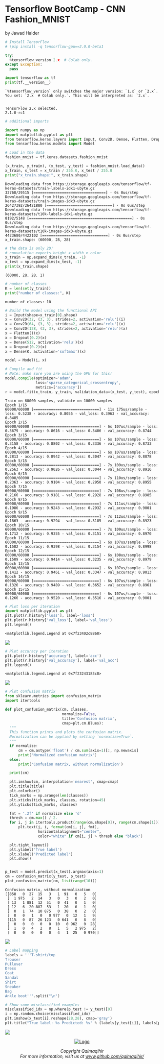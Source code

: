 Tensorflow BootCamp - CNN Fashion_MNIST
================
by Jawad Haider

``` python
# Install TensorFlow
# !pip install -q tensorflow-gpu==2.0.0-beta1

try:
  %tensorflow_version 2.x  # Colab only.
except Exception:
  pass

import tensorflow as tf
print(tf.__version__)
```

    `%tensorflow_version` only switches the major version: `1.x` or `2.x`.
    You set: `2.x  # Colab only.`. This will be interpreted as: `2.x`.


    TensorFlow 2.x selected.
    2.1.0-rc1

``` python
# additional imports

import numpy as np
import matplotlib.pyplot as plt
from tensorflow.keras.layers import Input, Conv2D, Dense, Flatten, Dropout
from tensorflow.keras.models import Model
```

``` python
# Load in the data
fashion_mnist = tf.keras.datasets.fashion_mnist

(x_train, y_train), (x_test, y_test) = fashion_mnist.load_data()
x_train, x_test = x_train / 255.0, x_test / 255.0
print("x_train.shape:", x_train.shape)
```

    Downloading data from https://storage.googleapis.com/tensorflow/tf-keras-datasets/train-labels-idx1-ubyte.gz
    32768/29515 [=================================] - 0s 0us/step
    Downloading data from https://storage.googleapis.com/tensorflow/tf-keras-datasets/train-images-idx3-ubyte.gz
    26427392/26421880 [==============================] - 0s 0us/step
    Downloading data from https://storage.googleapis.com/tensorflow/tf-keras-datasets/t10k-labels-idx1-ubyte.gz
    8192/5148 [===============================================] - 0s 0us/step
    Downloading data from https://storage.googleapis.com/tensorflow/tf-keras-datasets/t10k-images-idx3-ubyte.gz
    4423680/4422102 [==============================] - 0s 0us/step
    x_train.shape: (60000, 28, 28)

``` python
# the data is only 2D!
# convolution expects height x width x color
x_train = np.expand_dims(x_train, -1)
x_test = np.expand_dims(x_test, -1)
print(x_train.shape)
```

    (60000, 28, 28, 1)

``` python
# number of classes
K = len(set(y_train))
print("number of classes:", K)
```

    number of classes: 10

``` python
# Build the model using the functional API
i = Input(shape=x_train[0].shape)
x = Conv2D(32, (3, 3), strides=2, activation='relu')(i)
x = Conv2D(64, (3, 3), strides=2, activation='relu')(x)
x = Conv2D(128, (3, 3), strides=2, activation='relu')(x)
x = Flatten()(x)
x = Dropout(0.2)(x)
x = Dense(512, activation='relu')(x)
x = Dropout(0.2)(x)
x = Dense(K, activation='softmax')(x)

model = Model(i, x)
```

``` python
# Compile and fit
# Note: make sure you are using the GPU for this!
model.compile(optimizer='adam',
              loss='sparse_categorical_crossentropy',
              metrics=['accuracy'])
r = model.fit(x_train, y_train, validation_data=(x_test, y_test), epochs=15)
```

    Train on 60000 samples, validate on 10000 samples
    Epoch 1/15
    60000/60000 [==============================] - 11s 175us/sample - loss: 0.5238 - accuracy: 0.8055 - val_loss: 0.3963 - val_accuracy: 0.8485
    Epoch 2/15
    60000/60000 [==============================] - 6s 107us/sample - loss: 0.3679 - accuracy: 0.8616 - val_loss: 0.3406 - val_accuracy: 0.8744
    Epoch 3/15
    60000/60000 [==============================] - 6s 107us/sample - loss: 0.3158 - accuracy: 0.8802 - val_loss: 0.3336 - val_accuracy: 0.8733
    Epoch 4/15
    60000/60000 [==============================] - 6s 107us/sample - loss: 0.2813 - accuracy: 0.8942 - val_loss: 0.3047 - val_accuracy: 0.8878
    Epoch 5/15
    60000/60000 [==============================] - 7s 109us/sample - loss: 0.2563 - accuracy: 0.9026 - val_loss: 0.3044 - val_accuracy: 0.8916
    Epoch 6/15
    60000/60000 [==============================] - 7s 110us/sample - loss: 0.2363 - accuracy: 0.9104 - val_loss: 0.2950 - val_accuracy: 0.8955
    Epoch 7/15
    60000/60000 [==============================] - 7s 108us/sample - loss: 0.2166 - accuracy: 0.9181 - val_loss: 0.2928 - val_accuracy: 0.8985
    Epoch 8/15
    60000/60000 [==============================] - 7s 111us/sample - loss: 0.1986 - accuracy: 0.9243 - val_loss: 0.2932 - val_accuracy: 0.9001
    Epoch 9/15
    60000/60000 [==============================] - 7s 112us/sample - loss: 0.1863 - accuracy: 0.9294 - val_loss: 0.3185 - val_accuracy: 0.8923
    Epoch 10/15
    60000/60000 [==============================] - 7s 109us/sample - loss: 0.1712 - accuracy: 0.9355 - val_loss: 0.3151 - val_accuracy: 0.8970
    Epoch 11/15
    60000/60000 [==============================] - 6s 107us/sample - loss: 0.1582 - accuracy: 0.9398 - val_loss: 0.3154 - val_accuracy: 0.8998
    Epoch 12/15
    60000/60000 [==============================] - 6s 108us/sample - loss: 0.1509 - accuracy: 0.9414 - val_loss: 0.3235 - val_accuracy: 0.8979
    Epoch 13/15
    60000/60000 [==============================] - 6s 107us/sample - loss: 0.1412 - accuracy: 0.9461 - val_loss: 0.3347 - val_accuracy: 0.9013
    Epoch 14/15
    60000/60000 [==============================] - 6s 107us/sample - loss: 0.1326 - accuracy: 0.9489 - val_loss: 0.3652 - val_accuracy: 0.8961
    Epoch 15/15
    60000/60000 [==============================] - 6s 107us/sample - loss: 0.1266 - accuracy: 0.9520 - val_loss: 0.3516 - val_accuracy: 0.9001

``` python
# Plot loss per iteration
import matplotlib.pyplot as plt
plt.plot(r.history['loss'], label='loss')
plt.plot(r.history['val_loss'], label='val_loss')
plt.legend()
```

    <matplotlib.legend.Legend at 0x7f23402c8860>

![](TF2_0_Fashion_MNIST_files/figure-gfm/cell-9-output-2.png)

``` python
# Plot accuracy per iteration
plt.plot(r.history['accuracy'], label='acc')
plt.plot(r.history['val_accuracy'], label='val_acc')
plt.legend()
```

    <matplotlib.legend.Legend at 0x7f23243183c8>

![](TF2_0_Fashion_MNIST_files/figure-gfm/cell-10-output-2.png)

``` python
# Plot confusion matrix
from sklearn.metrics import confusion_matrix
import itertools

def plot_confusion_matrix(cm, classes,
                          normalize=False,
                          title='Confusion matrix',
                          cmap=plt.cm.Blues):
  """
  This function prints and plots the confusion matrix.
  Normalization can be applied by setting `normalize=True`.
  """
  if normalize:
      cm = cm.astype('float') / cm.sum(axis=1)[:, np.newaxis]
      print("Normalized confusion matrix")
  else:
      print('Confusion matrix, without normalization')

  print(cm)

  plt.imshow(cm, interpolation='nearest', cmap=cmap)
  plt.title(title)
  plt.colorbar()
  tick_marks = np.arange(len(classes))
  plt.xticks(tick_marks, classes, rotation=45)
  plt.yticks(tick_marks, classes)

  fmt = '.2f' if normalize else 'd'
  thresh = cm.max() / 2.
  for i, j in itertools.product(range(cm.shape[0]), range(cm.shape[1])):
      plt.text(j, i, format(cm[i, j], fmt),
               horizontalalignment="center",
               color="white" if cm[i, j] > thresh else "black")

  plt.tight_layout()
  plt.ylabel('True label')
  plt.xlabel('Predicted label')
  plt.show()


p_test = model.predict(x_test).argmax(axis=1)
cm = confusion_matrix(y_test, p_test)
plot_confusion_matrix(cm, list(range(10)))

```

    Confusion matrix, without normalization
    [[858   0  27  15   3   1  91   0   5   0]
     [  1 975   2  14   3   0   3   0   2   0]
     [ 13   1 881  12  51   0  41   0   1   0]
     [ 12   6  20 887  53   1  20   0   1   0]
     [  0   1  74  10 875   0  38   0   2   0]
     [  0   0   1   0   0 977   0  12   1   9]
     [115   0  87  26 123   0 641   0   8   0]
     [  0   0   0   0   0  10   0 962   0  28]
     [  1   0   4   2   8   1   5   2 975   2]
     [  0   0   0   0   0   4   1  25   0 970]]

![](TF2_0_Fashion_MNIST_files/figure-gfm/cell-11-output-2.png)

``` python
# Label mapping
labels = '''T-shirt/top
Trouser
Pullover
Dress
Coat
Sandal
Shirt
Sneaker
Bag
Ankle boot'''.split("\n")
```

``` python
# Show some misclassified examples
misclassified_idx = np.where(p_test != y_test)[0]
i = np.random.choice(misclassified_idx)
plt.imshow(x_test[i].reshape(28,28), cmap='gray')
plt.title("True label: %s Predicted: %s" % (labels[y_test[i]], labels[p_test[i]]));
```

![](TF2_0_Fashion_MNIST_files/figure-gfm/cell-13-output-1.png)

<center>

<a href=''> ![Logo](../logo1.png) </a>

</center>
<center>
<em>Copyright Qalmaqihir</em>
</center>
<center>
<em>For more information, visit us at
<a href='http://www.github.com/qalmaqihir/'>www.github.com/qalmaqihir/</a></em>
</center>

